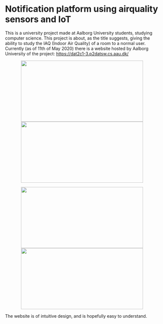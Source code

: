 # Notification platform using airquality sensors and IoT
 
This is a university project made at Aalborg University students, studying computer science.
This project is about, as the title suggests, giving the ability to study the IAQ (Indoor Air Quality) of a room to a normal user. 
Currently (as of 11th of May 2020) there is a website hosted by Aalborg University of the project:
https://dat2c1-3.p2datsw.cs.aau.dk/

<p align="center">
 <img src="https://dyb9pg.db.files.1drv.com/y4m9QmEHEQ9qv0BFdJ1KXfGQmDiMYf3uutSzaIF9zSQWqzhdDXFLEE0HrX-CuM9QJhoSsJqlURq6VEwDGlYBptk07wMF_6MbulyPlcE1k6h6iZi1j43SWPp6QqmkC_BrNY44KOZQ4x9wmm2F00EDWddAB2MdaF1ToXtdkxi-e_gKx2JedBz22rVIWiUTqc3ySgVHEtGj5XZikGKqa5xsEqQ1A?psid=1" width="400" height="200" />
 <img src="https://zh1lqq.db.files.1drv.com/y4mCgxQCysMuMax1i5AJAs9YkIqibJw_gH_THS_51hsW2OeHk-3uizUWqR_LZZfdSd-iAOIsBtd59AAZJGf33st2Zh-L4KPwD3ONNSXqkZH84QBS1E_Ha7uzLCNliYqONiaTwuxT7ImXjDrNDxRNwJNiuvSTjkHQbGswqHlvIl6XiAP5V1oJWsOZuA_XKljlLtdLUaXPAqaX5kJHJal01mnmg?psid=1" width="400" height="200" />
</p>

<p align="center">
 <img src="https://azlynw.db.files.1drv.com/y4mUaq2hhTUw79jG6ITKkieLJ607fESniV5WX3UXHfrOBZAaS3dgAHvAwvCoHt7ZwSfHDUSQowLwA8nq5775VZ_QO2AOJRgnhrIMmpwCB7YiXCTG5CxCUPekvLVW47oC3LoHTBsc3Q0LDLcEMMaCdM-zyonEsHj0Uui8pWOD5dCR0nNRGsu685b9jzc1IOywHP6AS_3SH5sJ-x68Kb9k6uTaw?psid=1" width="400" height="200" />
 <img src="https://pskneg.db.files.1drv.com/y4mYWZyz_ycEeGNMi5zgSshdEVX1xN1WpTIpkCuLnv0XMGSOfB6mtGgI14ZvNrQCm6Hmnjy-bX843nC7SaFe-BfvrNpiOxL_zKxfFP-JW5MFhd5YW8Jwg89kSwg8ZxwGAseCUCBgmqdV70KcZe5cQtu71nW4PoG1q1fd_94ykHObHidAjrnLzM6Fe5Rbvy2Kbtzf5NuUDyPtQOD0d3uksDZ3A?psid=1" width="400" height="200" />
</p>

The website is of intuitive design, and is hopefully easy to understand. 
